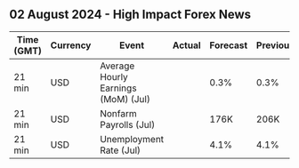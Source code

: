 ## 02 August 2024 - High Impact Forex News

| Time (GMT) | Currency | Event | Actual | Forecast | Previous |
|------|----------|-------|--------|----------|----------|
| 21 min | USD | Average Hourly Earnings (MoM) (Jul) |  | 0.3% | 0.3% |
| 21 min | USD | Nonfarm Payrolls (Jul) |  | 176K | 206K |
| 21 min | USD | Unemployment Rate (Jul) |  | 4.1% | 4.1% |
